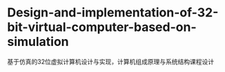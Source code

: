 # Design-and-implementation-of-32-bit-virtual-computer-based-on-simulation
基于仿真的32位虚拟计算机设计与实现，计算机组成原理与系统结构课程设计

